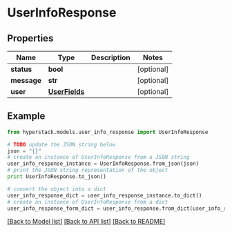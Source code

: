 # UserInfoResponse


## Properties

Name | Type | Description | Notes
------------ | ------------- | ------------- | -------------
**status** | **bool** |  | [optional] 
**message** | **str** |  | [optional] 
**user** | [**UserFields**](UserFields.md) |  | [optional] 

## Example

```python
from hyperstack.models.user_info_response import UserInfoResponse

# TODO update the JSON string below
json = "{}"
# create an instance of UserInfoResponse from a JSON string
user_info_response_instance = UserInfoResponse.from_json(json)
# print the JSON string representation of the object
print UserInfoResponse.to_json()

# convert the object into a dict
user_info_response_dict = user_info_response_instance.to_dict()
# create an instance of UserInfoResponse from a dict
user_info_response_form_dict = user_info_response.from_dict(user_info_response_dict)
```
[[Back to Model list]](../README.md#documentation-for-models) [[Back to API list]](../README.md#documentation-for-api-endpoints) [[Back to README]](../README.md)


